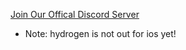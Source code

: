[Join Our Offical Discord Server](https://discord.gg/Hydrogen)

- Note: hydrogen is not out for ios yet!
